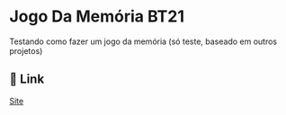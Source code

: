 # Jogo Da Memória BT21

Testando como fazer um jogo da memória 
(só teste, baseado em outros projetos)


## 🔗 Link
[Site](https://ashmezadri.github.io/jogo-da-memoria-bt21/enter.html)


